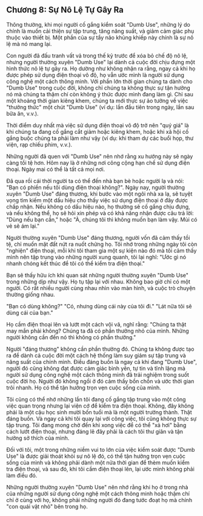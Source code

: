 ## Chương 8: Sự Nô Lệ Tự Gây Ra

Thông thường, khi mọi người cố gắng kiểm soát "Dumb Use", những lý do chính là muốn cải thiện sự tập trung, tăng năng suất, và giảm cảm giác phụ thuộc vào thiết bị. Một phần của sự tẩy não khủng khiếp này chính là sự nô lệ mà nó mang lại.

Con người đã đấu tranh vất vả trong thế kỷ trước để xóa bỏ chế độ nô lệ, nhưng người thường xuyên "Dumb Use" lại dành cả cuộc đời chịu đựng một hình thức nô lệ tự gây ra. Họ dường như không nhận ra rằng, ngay cả khi họ được phép sử dụng điện thoại vô độ, họ vẫn ước mình là người sử dụng công nghệ một cách thông minh. Với phần lớn thời gian chúng ta dành cho "Dumb Use" trong cuộc đời, không chỉ chúng ta không thực sự tận hưởng nó mà chúng ta thậm chí còn không ý thức được mình đang làm gì. Chỉ sau một khoảng thời gian kiêng khem, chúng ta mới thực sự ảo tưởng về việc "thưởng thức" một chút "Dumb Use" (ví dụ: lần đầu tiên trong ngày, lần sau bữa ăn, v.v.).

Thời điểm duy nhất mà việc sử dụng điện thoại vô độ trở nên "quý giá" là khi chúng ta đang cố gắng cắt giảm hoặc kiêng khem, hoặc khi xã hội cố gắng buộc chúng ta phải làm như vậy (ví dụ: khi tham dự các buổi họp, thư viện, rạp chiếu phim, v.v.).

Những người đã quen với "Dumb Use" nên nhớ rằng xu hướng này sẽ ngày càng tồi tệ hơn. Hôm nay là ở những nơi công cộng hạn chế sử dụng điện thoại. Ngày mai có thể là tất cả mọi nơi.

Đã qua rồi cái thời người ta có thể đến nhà bạn bè hoặc người lạ và nói: "Bạn có phiền nếu tôi dùng điện thoại không?". Ngày nay, người thường xuyên "Dumb Use" đáng thương, khi bước vào một ngôi nhà xa lạ, sẽ tuyệt vọng tìm kiếm một dấu hiệu cho thấy việc sử dụng điện thoại ở đây được chấp nhận. Nếu không có dấu hiệu nào, họ thường sẽ cố gắng chịu đựng, và nếu không thể, họ sẽ hỏi xin phép và có khả năng nhận được câu trả lời: "Dùng nếu bạn cần," hoặc "À, chúng tôi thì không muốn bạn làm vậy. Mùi có vẻ sẽ ám lại."

Người thường xuyên "Dumb Use" đáng thương, người vốn đã cảm thấy tồi tệ, chỉ muốn mặt đất nứt ra nuốt chửng họ. Tôi nhớ trong những ngày tôi còn "nghiện" điện thoại, mỗi khi tôi tham gia một sự kiện nào đó mà tôi cảm thấy mình nên tập trung vào những người xung quanh, tôi lại nghĩ: "Ước gì nó nhanh chóng kết thúc để tôi có thể kiểm tra điện thoại."

Bạn sẽ thấy hữu ích khi quan sát những người thường xuyên "Dumb Use" trong những dịp như vậy. Họ tụ tập lại với nhau. Không bao giờ chỉ có một người. Có rất nhiều người cùng nhau nhìn vào màn hình, và cuộc trò chuyện thường giống nhau.

"Bạn có dùng không?"
"Có, nhưng dùng cái này của tôi đi."
"Lát nữa tôi sẽ dùng cái của bạn."

Họ cầm điện thoại lên và lướt một cách vội vã, nghĩ rằng: "Chúng ta thật may mắn phải không? Chúng ta đã có phần thưởng nhỏ của mình. Những người không cần đến nó thì không có phần thưởng."

Người "đáng thương" không cần phần thưởng đó. Chúng ta không được tạo ra để dành cả cuộc đời một cách hệ thống làm suy giảm sự tập trung và năng suất của chính mình. Điều đáng buồn là ngay cả khi đang "Dumb Use", người đó cũng không đạt được cảm giác bình yên, tự tin và tĩnh lặng mà người sử dụng công nghệ một cách thông minh đã trải nghiệm trong suốt cuộc đời họ. Người đó không ngồi ở đó cảm thấy bồn chồn và ước thời gian trôi nhanh. Họ có thể tận hưởng trọn vẹn cuộc sống của mình.

Tôi cũng có thể nhớ những lần tôi đang cố gắng tập trung vào một công việc quan trọng nhưng lại viện cớ để kiểm tra điện thoại. Không, đây không phải là một cậu học sinh mười bốn tuổi mà là một người trưởng thành. Thật đáng buồn. Và ngay cả khi tôi quay lại với công việc, tôi cũng không thực sự tập trung. Tôi đang mong chờ đến khi xong việc để có thể "xả hơi" bằng cách lướt điện thoại, nhưng đáng lẽ đây phải là cách tôi thư giãn và tận hưởng sở thích của mình.

Đối với tôi, một trong những niềm vui to lớn của việc kiểm soát được "Dumb Use" là được giải thoát khỏi sự nô lệ đó, có thể tận hưởng trọn vẹn cuộc sống của mình và không phải dành một nửa thời gian để thèm muốn kiểm tra điện thoại, và sau đó, khi tôi cầm điện thoại lên, lại ước mình không phải làm điều đó.

Những người thường xuyên "Dumb Use" nên nhớ rằng khi họ ở trong nhà của những người sử dụng công nghệ một cách thông minh hoặc thậm chí chỉ ở cùng với họ, không phải những người đó đang tước đoạt họ mà chính "con quái vật nhỏ" bên trong họ.